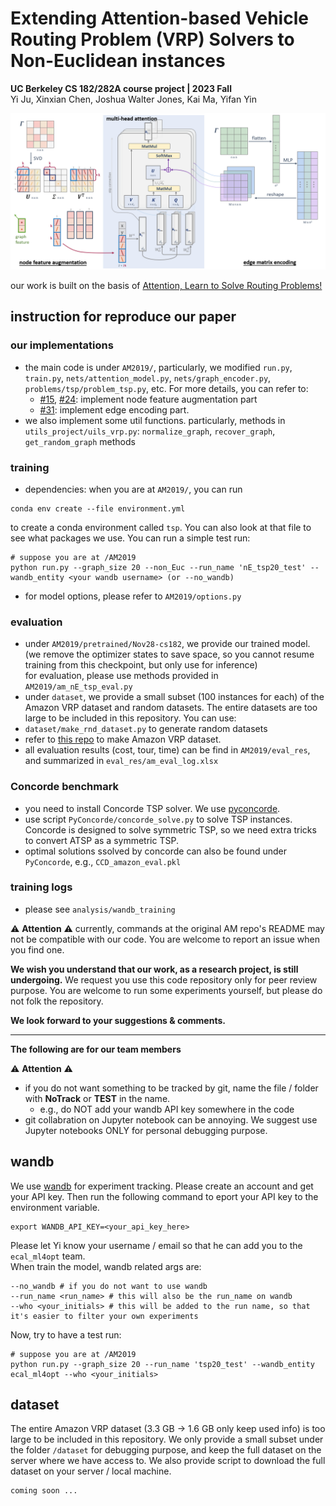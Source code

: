 # Extending Attention-based Vehicle Routing Problem (VRP) Solvers to Non-Euclidean instances
**UC Berkeley CS 182/282A course project | 2023 Fall**\
Yi Ju, Xinxian Chen, Joshua Walter Jones, Kai Ma, Yifan Yin


![illustration of our proposed approach](cs182-model2.png)

our work is built on the basis of [Attention, Learn to Solve Routing Problems!](https://github.com/wouterkool/attention-learn-to-route)

## instruction for reproduce our paper
### our implementations
- the main code is under `AM2019/`, particularly, we modified `run.py`, `train.py`, `nets/attention_model.py`, `nets/graph_encoder.py`, `problems/tsp/problem_tsp.py`, etc. For more details, you can refer to:
  - [#15](https://github.com/YiJU-thu/VRP-cs182/pull/15), [#24](https://github.com/YiJU-thu/VRP-cs182/pull/24): implement node feature augmentation part
  - [#31](https://github.com/YiJU-thu/VRP-cs182/pull/31): implement edge encoding part.
- we also implement some util functions. particularly, methods in `utils_project/uils_vrp.py`: `normalize_graph`, `recover_graph`, `get_random_graph` methods

### training
- dependencies: when you are at `AM2019/`, you can run
```
conda env create --file environment.yml
```
to create a conda environment called `tsp`. You can also look at that file to see what packages we use. You can run a simple test run:
```
# suppose you are at /AM2019
python run.py --graph_size 20 --non_Euc --run_name 'nE_tsp20_test' --wandb_entity <your wandb username> (or --no_wandb)
```
- for model options, please refer to `AM2019/options.py`

### evaluation
- under `AM2019/pretrained/Nov28-cs182`, we provide our trained model. (we remove the optimizer states to save space, so you cannot resume training from this checkpoint, but only use for inference)\
for evaluation, please use methods provided in `AM2019/am_nE_tsp_eval.py`
- under `dataset`, we provide a small subset (100 instances for each) of the Amazon VRP dataset and random datasets. The entire datasets are too large to be included in this repository. You can use:
 - `dataset/make_rnd_dataset.py` to generate random datasets
 - refer to [this repo](https://github.com/YiJU-thu/eCal_datasets/tree/main/Amazon_VRP) to make Amazon VRP dataset.
- all evaluation results (cost, tour, time) can be find in `AM2019/eval_res`, and summarized in `eval_res/am_eval_log.xlsx`

### Concorde benchmark
- you need to install Concorde TSP solver. We use [pyconcorde](https://github.com/jvkersch/pyconcorde).
- use script `PyConcorde/concorde_solve.py` to solve TSP instances. Concorde is designed to solve symmetric TSP, so we need extra tricks to convert ATSP as a symmetric TSP.
- optimal solutions ssolved by concorde can also be found under `PyConcorde`, e.g., `CCD_amazon_eval.pkl`

### training logs
- please see `analysis/wandb_training`

:warning: **Attention** :warning:
currently, commands at the original AM repo's README may not be compatible with our code. You are welcome to report an issue when you find one.


**We wish you understand that our work, as a research project, is still undergoing.**
We request you use this code repository only for peer review purpose. You are welcome to run some experiments yourself, but please do not folk the repository.

**We look forward to your suggestions & comments.**




***
**The following are for our team members**


:warning: **Attention** :warning:
- if you do not want something to be tracked by git, name the file / folder with **NoTrack** or **TEST** in the name.
    - e.g., do NOT add your wandb API key somewhere in the code
- git collabration on Jupyter notebook can be annoying. We suggest use Jupyter notebooks ONLY for personal debugging purpose.

## wandb
We use [wandb](https://wandb.ai/) for experiment tracking. Please create an account and get your API key. Then run the following command to eport your API key to the environment variable.
```
export WANDB_API_KEY=<your_api_key_here>
```
Please let Yi know your username / email so that he can add you to the `ecal_ml4opt` team.\
When train the model, wandb related args are:
```
--no_wandb # if you do not want to use wandb
--run_name <run_name> # this will also be the run_name on wandb
--who <your_initials> # this will be added to the run name, so that it's easier to filter your own experiments
``` 

Now, try to have a test run:
```
# suppose you are at /AM2019
python run.py --graph_size 20 --run_name 'tsp20_test' --wandb_entity ecal_ml4opt --who <your_initials>
```



## dataset
The entire Amazon VRP dataset (3.3 GB -> 1.6 GB only keep used info) is too large to be included in this repository. We only provide a small subset under the folder `/dataset` for debugging purpose, and keep the full dataset on the server where we have access to. We also provide script to download the full dataset on your server / local machine.
```
coming soon ...
```